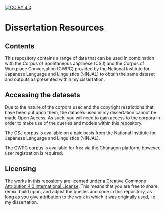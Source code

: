 [![CC BY 4.0][cc-by-shield]][cc-by]

# Dissertation Resources

## Contents

This repository contains a range of data that can be used in combination with the Corpus of Spontaneous Japanese (CSJ) and the Corpus of Workplace Conversation (CWPC) provided by the National Institute for Japanese Language and Linguistics (NINJAL) to obtain the same dataset and outputs as presented within my dissertation.

## Accessing the datasets

Due to the nature of the corpora used and the copyright restrictions that have been put upon them, the datasets used in my dissertation cannot be made Open Access. As such, you will need to gain access to the corpora in order to make use of the queries and models within this repository.

The CSJ corpus is available on a paid basis from the National Institute for Japanese Language and Linguistics (NINJAL).

The CWPC corpus is available for free via the Chūnagon platform; however, user registration is required.

## Licensing

The works in this repository are licensed under a [Creative Commons Attribution 4.0 International License][cc-by]. This means that you are free to share, remix, build upon, and adjust the queries and code in this repository, as long as you give attribution to the work in which it was originally used, i.e. my dissertation.

[cc-by]: http://creativecommons.org/licenses/by/4.0/
[cc-by-shield]: https://img.shields.io/badge/License-CC%20BY%204.0-lightgrey.svg
